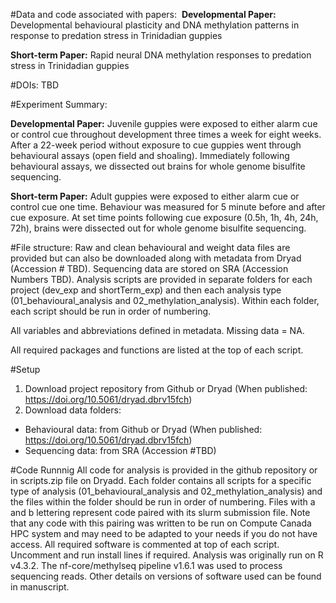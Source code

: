 #Data and code associated with papers: 
**Developmental Paper:** Developmental behavioural plasticity and DNA methylation patterns in response to predation stress in Trinidadian guppies

**Short-term Paper:** Rapid neural DNA methylation responses to predation stress in Trinidadian guppies

#DOIs: TBD

#Experiment Summary: 

**Developmental Paper:** Juvenile guppies were exposed to either alarm cue or control cue throughout development three times a week for eight weeks. After a 22-week period without exposure to cue guppies went through behavioural assays (open field and shoaling). Immediately following behavioural assays, we dissected out brains for whole genome bisulfite sequencing. 

**Short-term Paper:** Adult guppies were exposed to either alarm cue or control cue one time. Behaviour was measured for 5 minute before and after cue exposure. At set time points following cue exposure (0.5h, 1h, 4h, 24h, 72h), brains were dissected out for whole genome bisulfite sequencing.

#File structure: Raw and clean behavioural and weight data files are provided but can also be downloaded along with metadata from Dryad (Accession # TBD). Sequencing data are stored on SRA (Accession Numbers TBD). Analysis scripts are provided in separate folders for each project (dev_exp and shortTerm_exp) and then each analysis type (01_behavioural_analysis and 02_methylation_analysis). Within each folder, each script should be run in order of numbering. 

All variables and abbreviations defined in metadata. Missing data = NA. 

All required packages and functions are listed at the top of each script. 

#Setup 
1. Download project repository from Github or Dryad (When published: https://doi.org/10.5061/dryad.dbrv15fch)
2. Download data folders:
 - Behavioural data: from Github or Dryad (When published: https://doi.org/10.5061/dryad.dbrv15fch)
 - Sequencing data: from SRA (Accession #TBD)

 #Code Runnnig
 All code for analysis is provided in the github repository or in scripts.zip file on Dryadd. Each folder contains all scripts for a specific type of analysis (01_behavioural_analysis and 02_methylation_analysis) and the files within the folder should be run in order of numbering. Files with a and b lettering represent code paired with its slurm submission file. Note that any code with this pairing was written to be run on Compute Canada HPC system and may need to be adapted to your needs if you do not have access. All required software is commented at top of each script. Uncomment and run install lines if required. Analysis was originally run on R v4.3.2. The nf-core/methylseq pipeline v1.6.1 was used to process sequencing reads. Other details on versions of software used can be found in manuscript.